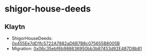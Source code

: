 # shigor-house-deeds

## Klaytn
- ShigorHouseDeeds: [0x455Ee7dD1fc5722A7882aD6B7B8c075655B8005B](https://scope.klaytn.com/account/0x455Ee7dD1fc5722A7882aD6B7B8c075655B8005B)
- Migration: [0x06c35ebf6b988636950bb3b87453d92E487D8b81](https://scope.klaytn.com/account/0x06c35ebf6b988636950bb3b87453d92E487D8b81)